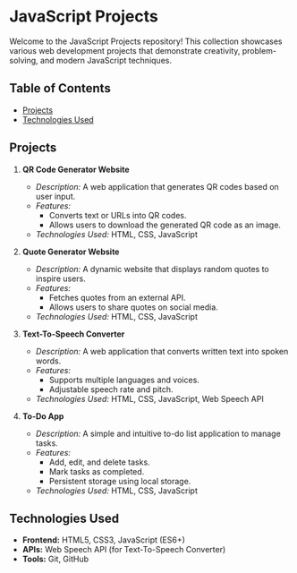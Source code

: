 # JavaScript Projects

Welcome to the JavaScript Projects repository! This collection showcases various web development projects that demonstrate creativity, problem-solving, and modern JavaScript techniques.

## Table of Contents

- [Projects](#projects)
- [Technologies Used](#technologies-used)

## Projects

1. **QR Code Generator Website**
   - *Description:* A web application that generates QR codes based on user input.
   - *Features:*
     - Converts text or URLs into QR codes.
     - Allows users to download the generated QR code as an image.
   - *Technologies Used:* HTML, CSS, JavaScript

2. **Quote Generator Website**
   - *Description:* A dynamic website that displays random quotes to inspire users.
   - *Features:*
     - Fetches quotes from an external API.
     - Allows users to share quotes on social media.
   - *Technologies Used:* HTML, CSS, JavaScript

3. **Text-To-Speech Converter**
   - *Description:* A web application that converts written text into spoken words.
   - *Features:*
     - Supports multiple languages and voices.
     - Adjustable speech rate and pitch.
   - *Technologies Used:* HTML, CSS, JavaScript, Web Speech API

4. **To-Do App**
   - *Description:* A simple and intuitive to-do list application to manage tasks.
   - *Features:*
     - Add, edit, and delete tasks.
     - Mark tasks as completed.
     - Persistent storage using local storage.
   - *Technologies Used:* HTML, CSS, JavaScript

## Technologies Used

- **Frontend:** HTML5, CSS3, JavaScript (ES6+)
- **APIs:** Web Speech API (for Text-To-Speech Converter)
- **Tools:** Git, GitHub

